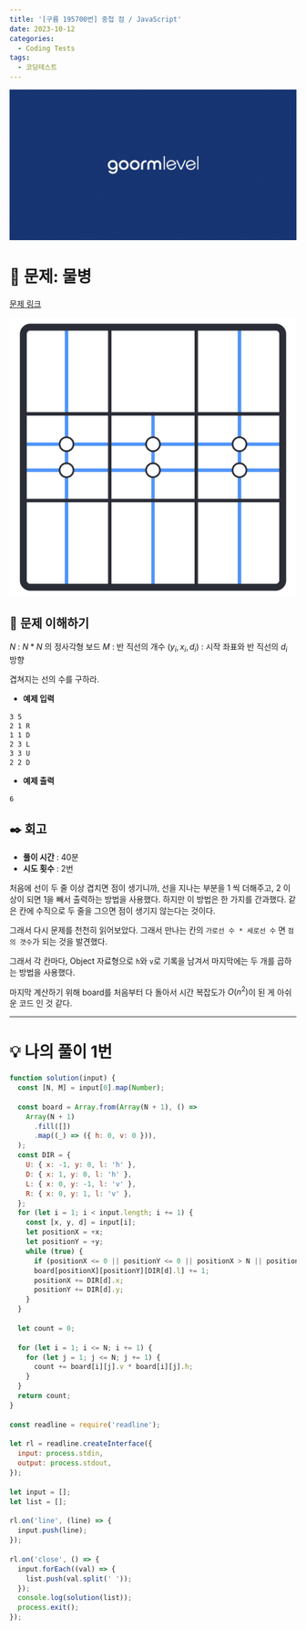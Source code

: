 ```yaml
---
title: '[구름 195700번] 중첩 점 / JavaScript'
date: 2023-10-12
categories:
  - Coding Tests
tags:
  - 코딩테스트
---
```


![](images/Pasted%20image%2020231012050100.png)

# 📝 문제: 물병

[문제 링크](https://level.goorm.io/exam/195700/%EC%A4%91%EC%B2%A9-%EC%A0%90/quiz/1)

![](images/Pasted%20image%2020231012050840.png)

## 🎯 문제 이해하기

$N$ : $N*N$ 의 정사각형 보드 $M$ : 반 직선의 개수 $(y_i,x_i,d_i)$ : 시작 좌표와 반 직선의 $d_i$ 방향

겹쳐지는 선의 수를 구하라.

- **예제 입력**

```
3 5
2 1 R
1 1 D
2 3 L
3 3 U
2 2 D
```

- **예제 출력**

```
6
```

## ✒️ 회고

- **풀이 시간** : 40분
- **시도 횟수** : 2번

처음에 선이 두 줄 이상 겹치면 점이 생기니까, 선을 지나는 부분을 1 씩 더해주고, 2 이상이 되면 1을 빼서 출력하는 방법을 사용했다. 하지만 이 방법은 한 가지를 간과했다. 같은 칸에 수직으로 두 줄을 그으면 점이 생기지 않는다는 것이다.

그래서 다시 문제를 천천히 읽어보았다. 그래서 만나는 칸의 `가로선 수 * 세로선 수` 면 `점의 갯수`가 되는 것을 발견했다.

그래서 각 칸마다, Object 자료형으로 `h`와 `v`로 기록을 남겨서 마지막에는 두 개를 곱하는 방법을 사용했다.

마지막 계산하기 위해 board를 처음부터 다 돌아서 시간 복잡도가 $O(n^2)$이 된 게 아쉬운 코드 인 것 같다.

---

# 💡 나의 풀이 1번

```js
function solution(input) {
  const [N, M] = input[0].map(Number);

  const board = Array.from(Array(N + 1), () =>
    Array(N + 1)
      .fill([])
      .map((_) => ({ h: 0, v: 0 })),
  );
  const DIR = {
    U: { x: -1, y: 0, l: 'h' },
    D: { x: 1, y: 0, l: 'h' },
    L: { x: 0, y: -1, l: 'v' },
    R: { x: 0, y: 1, l: 'v' },
  };
  for (let i = 1; i < input.length; i += 1) {
    const [x, y, d] = input[i];
    let positionX = +x;
    let positionY = +y;
    while (true) {
      if (positionX <= 0 || positionY <= 0 || positionX > N || positionY > N) break;
      board[positionX][positionY][DIR[d].l] += 1;
      positionX += DIR[d].x;
      positionY += DIR[d].y;
    }
  }

  let count = 0;

  for (let i = 1; i <= N; i += 1) {
    for (let j = 1; j <= N; j += 1) {
      count += board[i][j].v * board[i][j].h;
    }
  }
  return count;
}

const readline = require('readline');

let rl = readline.createInterface({
  input: process.stdin,
  output: process.stdout,
});

let input = [];
let list = [];

rl.on('line', (line) => {
  input.push(line);
});

rl.on('close', () => {
  input.forEach((val) => {
    list.push(val.split(' '));
  });
  console.log(solution(list));
  process.exit();
});
```
